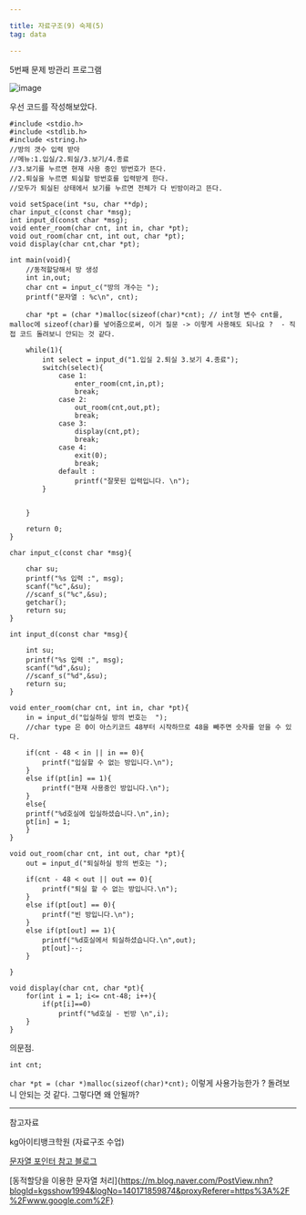```yaml
---

title: 자료구조(9) 숙제(5)
tag: data

---
```


5번째 문제 방관리 프로그램

![image](https://user-images.githubusercontent.com/23495876/50267202-c6820e00-0469-11e9-940a-98d28487ec2e.png)

우선 코드를 작성해보았다.

```
#include <stdio.h>
#include <stdlib.h>
#include <string.h>
//방의 갯수 입력 받아
//메뉴:1.입실/2.퇴실/3.보기/4.종료
//3.보기를 누르면 현재 사용 중인 방번호가 뜬다.
//2.퇴실을 누르면 퇴실할 방번호를 입력받게 한다.
//모두가 퇴실된 상태에서 보기를 누르면 전체가 다 빈방이라고 뜬다.

void setSpace(int *su, char **dp);
char input_c(const char *msg);
int input_d(const char *msg);
void enter_room(char cnt, int in, char *pt);
void out_room(char cnt, int out, char *pt);
void display(char cnt,char *pt);

int main(void){
    //동적할당해서 방 생성
    int in,out;
    char cnt = input_c("방의 개수는 ");
    printf("문자열 : %c\n", cnt);
    
    char *pt = (char *)malloc(sizeof(char)*cnt); // int형 변수 cnt를, malloc에 sizeof(char)를 넣어줌으로써, 이거 질문 -> 이렇게 사용해도 되나요 ?  - 직접 코드 돌려보니 안되는 것 같다.
    
    while(1){
        int select = input_d("1.입실 2.퇴실 3.보기 4.종료");
        switch(select){
            case 1:
                enter_room(cnt,in,pt);
                break;
            case 2:
                out_room(cnt,out,pt);
                break;
            case 3:
                display(cnt,pt);
                break;
            case 4:
                exit(0);
                break;
            default :
                printf("잘못된 입력입니다. \n");
        }

        
    }
    
    return 0;
}

char input_c(const char *msg){

    char su;
    printf("%s 입력 :", msg);
    scanf("%c",&su);
    //scanf_s("%c",&su);
    getchar();
    return su;
}

int input_d(const char *msg){

    int su;
    printf("%s 입력 :", msg);
    scanf("%d",&su);
    //scanf_s("%d",&su);
    return su;
}

void enter_room(char cnt, int in, char *pt){
    in = input_d("입실하실 방의 번호는  ");
    //char type 은 0이 아스키코드 48부터 시작하므로 48을 빼주면 숫자를 얻을 수 있다.

    if(cnt - 48 < in || in == 0){
        printf("입실할 수 없는 방입니다.\n");
    }
    else if(pt[in] == 1){
        printf("현재 사용중인 방입니다.\n");
    }
    else{
    printf("%d호실에 입실하셨습니다.\n",in);
    pt[in] = 1;
    }
}

void out_room(char cnt, int out, char *pt){
    out = input_d("퇴실하실 방의 번호는 ");

    if(cnt - 48 < out || out == 0){
        printf("퇴실 할 수 없는 방입니다.\n");
    }
    else if(pt[out] == 0){
        printf("빈 방입니다.\n");
    }
    else if(pt[out] == 1){
        printf("%d호실에서 퇴실하셨습니다.\n",out);
        pt[out]--;
    }

}

void display(char cnt, char *pt){
    for(int i = 1; i<= cnt-48; i++){
        if(pt[i]==0)
            printf("%d호실 - 빈방 \n",i);
    }
}
```

의문점. 

`int cnt;`

`char *pt = (char *)malloc(sizeof(char)*cnt);`
이렇게 사용가능한가 ?
돌려보니 안되는 것 같다. 그렇다면 왜 안될까?


- - -
 
참고자료 

kg아이티뱅크학원 (자료구조 수업)

[문자열 포인터 참고 블로그](https://soooprmx.com/archives/4113)

[동적할당을 이용한 문자열 처리]{https://m.blog.naver.com/PostView.nhn?blogId=kgsshow1994&logNo=140171859874&proxyReferer=https%3A%2F%2Fwww.google.com%2F}

